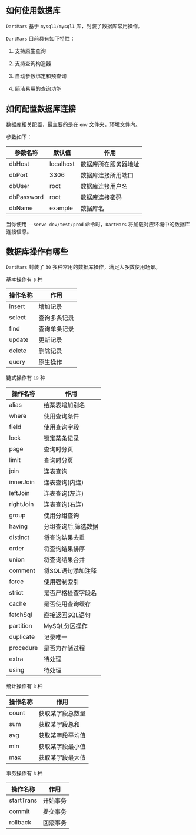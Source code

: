 ## 如何使用数据库

`DartMars` 基于 `mysql1/mysql1` 库，封装了数据库常用操作。

`DartMars` 目前具有如下特性：

1. 支持原生查询

2. 支持查询构造器

2. 自动参数绑定和预查询

3. 简洁易用的查询功能

## 如何配置数据库连接

数据库相关配置，最主要的是在 `env` 文件夹，环境文件内。

参数如下：

| 参数名称      | 默认值        | 作用                |
| -------------|---------------| -------------------| 
| dbHost       | localhost     | 数据库所在服务器地址 |
| dbPort       | 3306          | 数据库连接所用端口   |
| dbUser       | root          | 数据库连接用户名     |
| dbPassword   | root          | 数据库连接密码       |
| dbName       | example       | 数据库名            |

当你使用 `--serve dev/test/prod` 命令时，`DartMars` 将加载对应环境中的数据库连接信息。

## 数据库操作有哪些

`DartMars` 封装了 `30` 多种常用的数据库操作，满足大多数使用场景。

基本操作有 `5` 种

| 操作名称      | 作用          |
| -------------|---------------| 
| insert       | 增加记录       |
| select       | 查询多条记录   |
| find         | 查询单条记录   |
| update       | 更新记录       |
| delete       | 删除记录       |
| query        | 原生操作       |

链式操作有 `19` 种

| 操作名称      | 作用              |
| -------------|-------------------| 
| alias        | 给某表增加别名     |
| where        | 使用查询条件       |
| field        | 使用查询字段       |
| lock         | 锁定某条记录       |
| page         | 查询时分页         |
| limit        | 查询时分页         |
| join         | 连表查询           |
| innerJoin    | 连表查询(内连)     |
| leftJoin     | 连表查询(左连)     |
| rightJoin    | 连表查询(右连)     |
| group        | 使用分组查询       |
| having       | 分组查询后,筛选数据|
| distinct     | 将查询结果去重     |
| order        | 将查询结果排序     |
| union        | 将查询结果合并     |
| comment      | 将SQL语句添加注释  |
| force        | 使用强制索引       |
| strict       | 是否严格检查字段名  |
| cache        | 是否使用查询缓存    |
| fetchSql     | 直接返回SQL语句    |
| partition    | MySQL分区操作      |
| duplicate    | 记录唯一           |
| procedure    | 是否为存储过程     |
| extra        |    待处理         |
| using        |    待处理         |

统计操作有 `3` 种

| 操作名称      | 作用              |
| -------------|-------------------| 
| count        | 获取某字段总数量   |
| sum          | 获取某字段总和     |
| avg          | 获取某字段平均值   |
| min          | 获取某字段最小值   |
| max          | 获取某字段最大值   |

事务操作有 `3` 种

| 操作名称      | 作用          |
| -------------|---------------| 
| startTrans   | 开始事务       |
| commit       | 提交事务       |
| rollback     | 回滚事务       |
 
